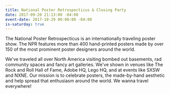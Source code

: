 ```yaml
---
title: National Poster Retrospecticus & Closing Party
date: 2017-09-20 21:13:00 -04:00
event-date: 2017-10-29 00:00:00 -04:00
is-saturday: true
---
```


The National Poster Retrospecticus is an internationally traveling poster show. The NPR features more than 400 hand-printed posters made by over 150 of the most prominent poster designers around the world.

We've traveled all over North America visiting bombed out basements, rad community spaces and fancy art galleries. We've shown in venues like The Rock and Roll Hall of Fame, Adobe HQ, Lego HQ, and at events like SXSW and NXNE. Our mission is to celebrate posters, the made-by-hand aesthetic and help spread that enthusiasm around the world. We wanna travel everywhere! 